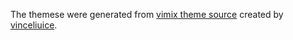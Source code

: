 The themese were generated from [vimix theme source](https://github.com/vinceliuice/vimix-gtk-themes) created by [vinceliuice](https://vinceliuice.github.io/).
